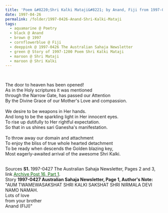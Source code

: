```yaml
---
title: 'Poem &#8220;Shri Kalki Mataji&#8221; by Anand, Fiji from 1997-0426 The Australian Sahaja Newsletter, Page 1'
date: 1997-04-26
permalink: /folder/1997-0426-Anand-Shri-Kalki-Mataji
tags:
  - aquamarine @ Poetry
  - black @ Anand
  - brown @ 1997
  - cornflowerblue @ Fiji
  - deeppink @ 1997-0426 The Australian Sahaja Newsletter
  - green @ Story of 1997-1200 Poem Shri Kalki Mataji
  - maroon @ Shri Mataji
  - maroon @ Shri Kalki
---
```


<br>

<p>
The door to heaven has been opened!<br>
As in the Holy scriptures it was mentioned<br>
through the Narrow Gate, has passed our Attention<br>
By the Divine Grace of our Mother's Love and compassion.<br>
<br>
We desire to be weapons in Her hands.<br>
And long to be the sparkling light in Her innocent eyes.<br>
To rise up dutifully to Her rightful expectation.<br>
So that in us shines sari Ganesha's manifestation.<br>
<br> 
To throw away our domain and attachment<br>
To enjoy the bliss of true whole hearted detachment<br>
To be ready when descends the Golden blazing key,<br>
Most eagerly-awaited arrival of the awesome Shri Kalki.<br>
</p>

<br>

<wave-list>
<list-title color="DarkSeaGreen" width="55">Sources</list-title>
  <list-item color="BlanchedAlmond"  width="280"><b>S1. </b> 1997-0427 The Australian Sahaja Newsletter, Pages 2 and 3, link </font> <a href="https://seven-teams.github.io/archives/2023/1214"><font color="DarkGreen">Archive Post 16, Part 1</font></a>.</list-item>
</wave-list>

<br>

<wave-list>
<list-title color="DarkSeaGreen" width="40">Story</list-title>
  <list-item color="BlanchedAlmond"  width="280"><b>1997-0427 Australian Sahaja Newsletter, Page 1, Author's Note:</b> "AUM TWAMEWASAKSHAT SHRI KALKI SAKSHAT SHRI NIRMALA DEVI NAMO NAMAH.<br>
Lots of love<br>
from your brother<br>
Anand (FIJI)"</list-item>
</wave-list>